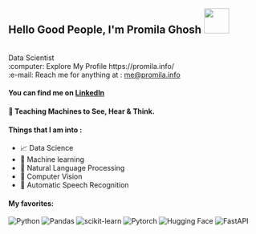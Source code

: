  <h2> Hello Good People, I'm Promila Ghosh   <img src="https://media.giphy.com/media/mGcNjsfWAjY5AEZNw6/giphy.gif" width="50"></h2>

<p></br>Data Scientist<br>
:computer: Explore My Profile <a href="https://promila.info" target="_blank"></a>https://promila.info/<br>
:e-mail: Reach me for anything at : <a href="mailto:me@promila.info" target="_blank">me@promila.info</a>

<br/>

#### You can find me on <a href="https://www.linkedin.com/in/promila-cse/" target="_blank">LinkedIn</a>



#### :notebook: Teaching Machines to See, Hear & Think. <br/>
#### Things that I am into :
  - :chart_with_upwards_trend: Data Science 
  - :brain: Machine learning 
  - :hugs: Natural Language Processing
  - :robot: Computer Vision
  - 🎵 Automatic Speech Recognition



#### My favorites:


![Python](https://img.shields.io/badge/python-3670A0?style=for-the-badge&logo=python&logoColor=ffdd54)
![Pandas](https://img.shields.io/badge/pandas-%23150458.svg?style=for-the-badge&logo=pandas&logoColor=white)
![scikit-learn](https://img.shields.io/badge/scikit--learn-%23F7931E.svg?style=for-the-badge&logo=scikit-learn&logoColor=white)
![Pytorch](https://img.shields.io/badge/pytorch-%ffffed.svg?style=for-the-badge&logo=pytorch&logoColor=red)
![Hugging Face](https://img.shields.io/badge/HuggingFace-%2332A7E2.svg?style=for-the-badge&logo=HuggingFace&logoColor=yellow)
![FastAPI](https://img.shields.io/badge/fastapi-%23150458.svg?style=for-the-badge&logo=fastapi&logoColor=green)




<!--
<details>
  <summary>:zap: Github Stats</summary>
<p align='center'>
  <img align="center" src="https://github-readme-stats.vercel.app/api?username=Sumanth-Talluri&show_icons=true&title_color=fff&icon_color=79ff97&text_color=efefef&bg_color=24292e" alt="Lakshya's Github Stats">
</p>
<br>
<p align='center'>
  <img align="center" src="https://github-readme-stats.vercel.app/api/top-langs/?username=Sumanth-Talluri&show_icons=true&hide_border=true&theme=radical">
</p>
</details> 

<!--
### :zap: Github Stats

 <!-- <img align="left" src="https://github-readme-stats.vercel.app/api?username=pr0mila&show_icons=true&theme=dark" alt="Promila's Github Stats" width="60%">
  
<!--<img src="https://github-readme-stats.sumanth-talluri.vercel.app/api/top-langs/?username=pr0mila&show_icons=true&hide_border=true&theme=highcontrast" width="37%" alt="Promila's Top Languages"> -->



<!-- stats
![GitHub stats](https://github-readme-stats.vercel.app/api?username=Sumanth-Talluri&show_icons=true&hide_border=true&theme=dark)
![Sumanth's github Programming stats](https://github-readme-stats.vercel.app/api/top-langs/?username=Sumanth-Talluri&show_icons=true&hide_border=true")-->

<!-- repos
<a href="https://github.com/Sumanth-Talluri/Readers-Cabin">
  <img align="left" src="https://github-readme-stats.vercel.app/api/pin/?username=Sumanth-Talluri&repo=Readers-Cabin&theme=dark" />
</a>
<a href="https://github.com/Sumanth-Talluri/JPMorgan-Chase-Virtual-Internship">
  <img align="left" src="https://github-readme-stats.vercel.app/api/pin/?username=Sumanth-Talluri&repo=JPMorgan-Chase-Virtual-Internship&theme=dark" />
</a>
<a href="https://github.com/Sumanth-Talluri/Python-for-Everybody-Specialization">
  <img align="left" src="https://github-readme-stats.vercel.app/api/pin/?username=Sumanth-Talluri&repo=Python-for-Everybody-Specialization&theme=dark" />
</a>
-->

<br>


